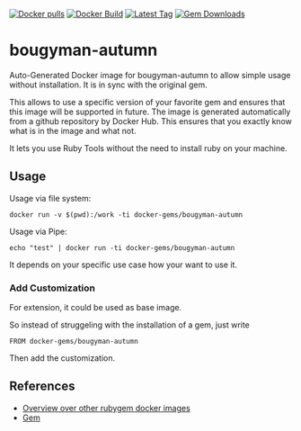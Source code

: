 [![Docker pulls](https://img.shields.io/docker/pulls/rubygem/bougyman-autumn.svg)](https://hub.docker.com/r/rubygem/bougyman-autumn/)
[![Docker Build](https://img.shields.io/docker/automated/rubygem/bougyman-autumn.svg)](https://hub.docker.com/r/rubygem/bougyman-autumn/)
[![Latest Tag](https://img.shields.io/github/tag/docker-rubygem/bougyman-autumn.svg)](https://hub.docker.com/r/rubygem/bougyman-autumn/)
[![Gem Downloads](https://img.shields.io/gem/dt/bougyman-autumn.svg)](https://rubygems.org/gems/bougyman-autumn/)
# bougyman-autumn

Auto-Generated Docker image for bougyman-autumn to allow simple usage without installation.
It is in sync with the original gem.

This allows to use a specific version of your favorite gem and ensures that this image will be supported in future.
The image is generated automatically from a github repository by Docker Hub.
This ensures that you exactly know what is in the image and what not.

It lets you use Ruby Tools without the need to install ruby on your machine.

## Usage

Usage via file system:

`docker run -v $(pwd):/work -ti docker-gems/bougyman-autumn`

Usage via Pipe:

`echo "test" | docker run -ti docker-gems/bougyman-autumn`

It depends on your specific use case how your want to use it.

### Add Customization

For extension, it could be used as base image.

So instead of struggeling with the installation of a gem, just write

`FROM docker-gems/bougyman-autumn`

Then add the customization.

## References

 - [Overview over other rubygem docker images](https://github.com/thinkbot/docker-rubygem)
 - [Gem](https://rubygems.org/gems/bougyman-autumn/)
